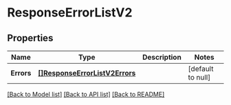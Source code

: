 # ResponseErrorListV2

## Properties
Name | Type | Description | Notes
------------ | ------------- | ------------- | -------------
**Errors** | [**[]ResponseErrorListV2Errors**](ResponseErrorListV2_errors.md) |  | [default to null]

[[Back to Model list]](../README.md#documentation-for-models) [[Back to API list]](../README.md#documentation-for-api-endpoints) [[Back to README]](../README.md)

